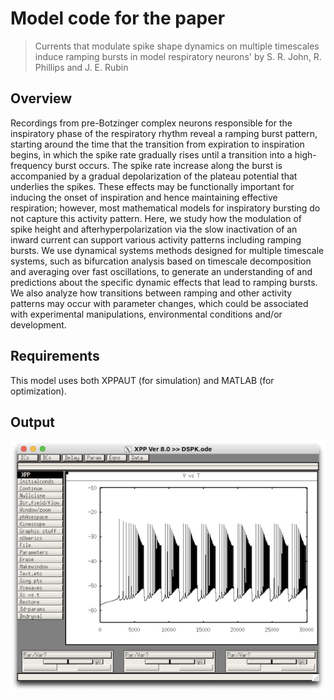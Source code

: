 # Model code for the paper

> Currents that modulate spike shape dynamics on 
> multiple timescales induce ramping bursts in model respiratory neurons' by S. R. John, R. 
> Phillips and J. E. Rubin

## Overview

Recordings from pre-Botzinger complex neurons responsible for the inspiratory phase of the respiratory rhythm reveal a ramping burst pattern, starting around the time that the transition from expiration to inspiration begins, in which the spike rate gradually rises until a transition into a high-frequency burst occurs. The spike rate increase along the burst is accompanied by a gradual depolarization of the plateau potential that underlies the spikes. These effects may be functionally important for inducing the onset of inspiration and hence maintaining effective respiration; however, most mathematical models for inspiratory bursting do not capture this activity pattern. Here, we study how the modulation of spike height and afterhyperpolarization via the slow inactivation of an inward current can support various activity patterns including ramping bursts. We use dynamical systems methods designed for multiple timescale systems, such as bifurcation analysis based on timescale decomposition  and averaging over fast oscillations, to generate an understanding of and predictions about the specific dynamic effects that lead to ramping bursts.  We also analyze how transitions between ramping and other activity patterns may occur with parameter changes, which could be associated with experimental manipulations, environmental conditions and/or development.

## Requirements

This model uses both XPPAUT (for simulation) and MATLAB (for optimization).

## Output

![XPPAUT screnshot](screenshot.png)